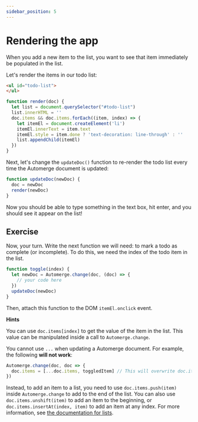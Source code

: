 ```yaml
---
sidebar_position: 5
---
```


# Rendering the app

When you add a new item to the list, you want to see that item immediately be populated in the list.

Let's render the items in our todo list:

```html
<ul id="todo-list">
</ul>
```

```js
function render(doc) {
  let list = document.querySelector("#todo-list")
  list.innerHTML = ''
  doc.items && doc.items.forEach((item, index) => {
    let itemEl = document.createElement('li')
    itemEl.innerText = item.text
    itemEl.style = item.done ? 'text-decoration: line-through' : ''
    list.appendChild(itemEl)
  })
}
```

Next, let's change the `updateDoc()` function to re-render the todo list every time the Automerge document is updated:

```js
function updateDoc(newDoc) {
  doc = newDoc
  render(newDoc)
}
```

Now you should be able to type something in the text box, hit enter, and you should see it appear on the list!

## Exercise 

Now, your turn. Write the next function we will need: to mark a todo as complete
(or incomplete). To do this, we need the index of the todo item in the list.

```js
function toggle(index) {
  let newDoc = Automerge.change(doc, (doc) => {
    // your code here
  })
  updateDoc(newDoc)
}
```

Then, attach this function to the DOM `itemEl.onclick` event.

**Hints**

You can use `doc.items[index]` to get the value of the item in the list. This value can be manipulated inside a call to `Automerge.change`.

You cannot use `...` when updating a Automerge document. For example, the following **will not work**:

```js
Automerge.change(doc, doc => {
  doc.items = [...doc.items, toggledItem] // This will overwrite doc.items with a new copy; automerge won't know what actually changed
})
```

Instead, to add an item to a list, you need to use `doc.items.push(item)` inside `Automerge.change` to add to the end of the list. You can also use `doc.items.unshift(item)` to add an item to the beginning, or `doc.items.insertAt(index, item)` to add an item at any index. For more information, see [the documentation for lists](/docs/types/lists).
